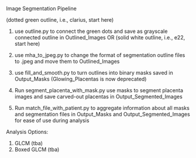 Image Segmentation Pipeline

(dotted green outline, i.e., clarius, start here)
1. use outline.py to connect the green dots and save as grayscale connected outline in Outlined_Images
OR
(solid white outline, i.e., e22, start here)
1. use mha_to_jpeg.py to change the format of segmentation outline files to .jpeg and move them to Outlined_Images

2. use fill_and_smooth.py to turn outlines into binary masks saved in Output_Masks (Glowing_Placentas is now deprecated)

3. Run segment_placenta_with_mask.py use masks to segment placenta images and save carved-out placentas in Output_Segmented_Images

4. Run match_file_with_patient.py to aggregate information about all masks and segmentation files in Output_Masks and Output_Segmented_Images for ease of use during analysis

Analysis Options:
1. GLCM (tba)
2. Boxed GLCM (tba)